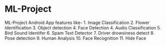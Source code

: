 # ML-Project
ML-Project Android App features like- 1. Image Classification 2. Flower Identification 3. Object detection 4. Face Detection 4. Audio Classification 5. Bird Sound Identifer 6. Spam Text Detector 7. Driver drowsiness detect 8. Pose detection 9. Human Analysis 10. Face Recognition 11. Hide Face
